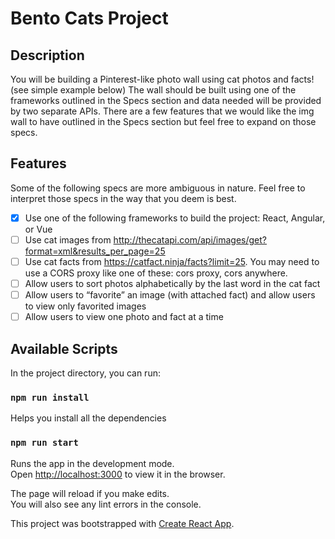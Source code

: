 # Bento Cats Project

## Description

You will be building a Pinterest-like photo wall using cat photos and facts! (see simple example below) The wall should be built using one of the frameworks outlined in the Specs section and data needed will be provided by two separate APIs. There are a few features that we would like the img wall to have outlined in the Specs section but feel free to expand on those specs.

## Features

Some of the following specs are more ambiguous in nature. Feel free to interpret those specs in the way that you deem is best.

-   [x] Use one of the following frameworks to build the project: React, Angular, or Vue
-   [ ] Use cat images from http://thecatapi.com/api/images/get?format=xml&results_per_page=25
-   [ ] Use cat facts from https://catfact.ninja/facts?limit=25. You may need to use a CORS proxy like one of these: cors proxy, cors anywhere.
-   [ ] Allow users to sort photos alphabetically by the last word in the cat fact
-   [ ] Allow users to “favorite” an image (with attached fact) and allow users to view only favorited images
-   [ ] Allow users to view one photo and fact at a time

## Available Scripts

In the project directory, you can run:

### `npm run install`

Helps you install all the dependencies

### `npm run start`

Runs the app in the development mode.<br />
Open [http://localhost:3000](http://localhost:3000) to view it in the browser.

The page will reload if you make edits.<br />
You will also see any lint errors in the console.

This project was bootstrapped with [Create React App](https://github.com/facebook/create-react-app).